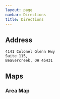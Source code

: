 ```yaml
---
layout: page
navbar: Directions
title: Directions
---
```


## Address
    
    4141 Colonel Glenn Hwy 
    Suite 115, 
    Beavercreek, OH 45431


## Maps

### Area Map

<!--
<div class="Flexible-container">
<iframe src="https://www.google.com/maps/embed?pb=!1m14!1m8!1m3!1d12275.386046244717!2d-84.108865!3d39.72063199999965!3m2!1i1024!2i768!4f13.1!3m3!1m2!1s0x884084ce4ecc8bd7%3A0xb31483e6b5b66995!2sMiami+Valley+Research+Park!5e0!3m2!1sen!2s!4v1398360461884" width="600" height="450" frameborder="0" style="border:0"></iframe>
</div>

When you arrive, look for the Garden West Room.

## Directions

### From The East (Columbus)

    Take I-70 W toward Dayton
    Take exit 44 to merge onto I-675 S - 13.3 mi
    Take exit 13A-B for US-35 toward Xenia/Dayton - 0.3 mi
    Take exit 13A on the left to merge onto US-35 E toward Xenia - 1.8 mi
    Take the Research Blvd/OH-835 W/Patterson Rd exit - 0.3 mi
    Turn right at OH-835 S (signs for Research Blvd/OH-835 W) - 2.2 mi
    Turn right at Spaulding Rd - 0.4 mi
    Turn left at College Dr - 285 ft
    Turn left at Founders Dr - 0.3 mi

### From The West (Indianapolis)

    Take I-70 east toward Dayton
    Take exit 33A to merge onto I-75 S toward Dayton
    Take exit 52B for US-35 toward Xenia/Eaton - 0.1 mi
    Keep left at the fork, follow signs for US-35 E/Xenia and merge onto US-35 E - 5.7 mi
    Take the Linden Ave exit - 0.2 mi
    Turn right at Linden Ave - 0.4 mi
    Turn left at Spaulding Rd - 1.3 mi
    Turn right at College Dr - 285 ft
    Turn left at Founders Dr - 0.3 mi


### From the South (Cincinnati)

    Take I-75 N toward Dayton
    Take exit 43 to merge onto I-675 N toward Columbus - 10.3 mi
    Take exit 10 for Indian Ripple Rd toward Dorothy Ln - 0.4 mi
    Turn left at Indian Ripple Rd - 0.6 mi
    Turn right at County Line Rd - 1.4 mi
    Turn left at Research Blvd - 0.5 mi
    Turn right at Founders Dr - 0.2 mi


### From the North (Toledo)

    Take I-75 S toward Dayton
    Take exit 52B for US-35 toward Xenia/Eaton - 0.1 mi
    Keep left at the fork, follow signs for US-35 E/Xenia and merge onto US-35 E - 5.7 mi
    Take the Linden Ave exit - 0.2 mi
    Turn right at Linden Ave - 0.4 mi
    Turn left at Spaulding Rd - 1.3 mi
    Turn right at College Dr - 285 ft
    Turn left at Founders Dr - 0.3 mi

-->
